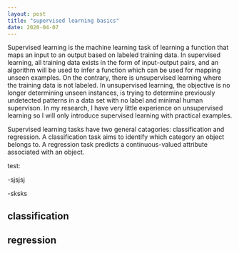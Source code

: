 ```yaml
---
layout: post
title: "supervised learning basics"
date: 2020-04-07
---
```

Supervised learning is the machine learning task of learning a function that maps an input to an output based on labeled training data. In supervised learning, all training data exists in the form of input-output pairs, and an algorithm will be used to infer a function which can be used for mapping unseen examples. On the contrary, there is unsupervised learning where the training data is not labeled. In unsupervised learning, the objective is no longer determining unseen instances, is trying to determine previously undetected patterns in a data set with no label and minimal human supervison. In my research, I have very little experience on unsupervised learning so I will only introduce supervised learning with practical examples.

Supervised learning tasks have two general catagories: classification and regression. A classification task aims to identify which category an object belongs to. A regression task predicts a continuous-valued attribute associated with an object.

test:

-sjsjsj

-sksks

## classification



## regression
